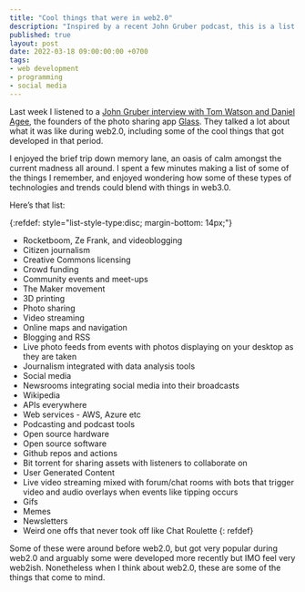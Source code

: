 ```yaml
---
title: "Cool things that were in web2.0"
description: "Inspired by a recent John Gruber podcast, this is a list of cool things that I think came out of the web 2.0 era"
published: true
layout: post
date: 2022-03-18 09:00:00:00 +0700
tags:
- web development
- programming
- social media
--- 
```

Last week I listened to a [John Gruber interview with Tom Watson and Daniel Agee](https://daringfireball.net/thetalkshow/2022/03/09/ep-340), the founders of the photo sharing app [Glass](https://glass.photo). They talked a lot about what it was like during web2.0, including some of the cool things that got developed in that period. 

I enjoyed the brief trip down memory lane, an oasis of calm amongst the current madness all around. I spent a few minutes making a list of some of the things I remember, and enjoyed wondering how some of these types of technologies and trends could blend with things in web3.0.

Here’s that list:

{:refdef: style="list-style-type:disc; margin-bottom: 14px;"}
- Rocketboom, Ze Frank, and videoblogging
- Citizen journalism
- Creative Commons licensing
- Crowd funding 
- Community events and meet-ups
- The Maker movement
- 3D printing
- Photo sharing
- Video streaming
- Online maps and navigation
- Blogging and RSS
- Live photo feeds from events with photos displaying on your desktop as they are taken
- Journalism integrated with data analysis tools
- Social media 
- Newsrooms integrating social media into their broadcasts
- Wikipedia 
- APIs everywhere
- Web services - AWS, Azure etc
- Podcasting and podcast tools
- Open source hardware
- Open source software
- Github repos and actions
- Bit torrent for sharing assets with listeners to collaborate on
- User Generated Content
- Live video streaming mixed with forum/chat rooms with bots that trigger video and audio overlays when events like tipping occurs
- Gifs
- Memes
- Newsletters
- Weird one offs that never took off like Chat Roulette
{: refdef}

Some of these were around before web2.0, but got very popular during web2.0 and arguably some were developed more recently but IMO feel very web2ish. Nonetheless when I think about web2.0, these are some of the things that come to mind.